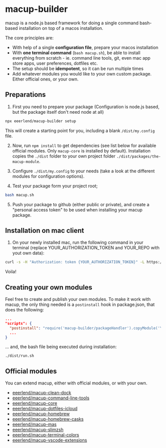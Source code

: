 # macup-builder

macup is a node.js based framework for doing a single command bash-based installation on top of a macos installation.

The core principles are:

- With help of a single **configuration file**, prepare your macos installation
- With **one terminal command** (`bash macup.sh`), be able to install everything from scratch - ie. command line tools, git, even mac app store apps, user preferences, dotfiles etc.
- The setup should be **idempotent**, so it can be run multiple times
- Add whatever modules you would like to your own custom package. Either official ones, or your own.

## Preparations
1. First you need to prepare your package (Configuration is node.js based, but the package itself don't need node at all)

```bash
npx eeerlend/macup-builder setup
```

This will create a starting point for you, including a blank `/dist/my.config` file.

2. Now, run `npm install` to get dependencies (see list below for available official modules. Only `macup-core` is installed by default). Installation copies the `./dist` folder to your own project folder `./dist/packages/the-macup-module`.

3. Configure `./dist/my.config` to your needs (take a look at the different modules for configuration options).

4. Test your package form your project root;

```bash
bash macup.sh
```

5. Push your package to github (either public or private), and create a "personal access token" to be used when installing your macup package.

## Installation on mac client

1. On your newly installed mac, run the following command in your terminal (replace YOUR_AUTHORIZATION_TOKEN and YOUR_REPO with yout own data):

```bash
curl -s -H "Authorization: token {YOUR_AUTHORIZATION_TOKEN}" -L https://api.github.com/repos/{YOUR_REPO}/tarball > macup-master.tar && ([ ! -d macup-master ] && mkdir macup-master); tar xfz macup-master.tar -C ./macup-master --strip-components=1 && rm macup-master.tar && cd macup-master && bash macup.sh
```

Voila!

## Creating your own modules
Feel free to create and publish your own modules. To make it work with macup, the only thing needed is a `postinstall` hook in package.json, that does the following:

```json
...
"scripts": {
  "postinstall": "require('macup-builder/packageHandler').copyModule('YOUR_MODULE_NAME')"
  ...
}
```

... and, the bash file being executed during installation:

```
./dist/run.sh
```

## Official modules
You can extend macup, either with official modules, or with your own.

- [eeerlend/macup-clean-dock](https://github.com/eeerlend/macup-clean-dock)
- [eeerlend/macup-command-line-tools](https://github.com/eeerlend/macup-command-line-tools)
- [eeerlend/macup-core](https://github.com/eeerlend/macup-core)
- [eeerlend/macup-dotfiles-icloud](https://github.com/eeerlend/macup-dotfiles-icloud)
- [eeerlend/macup-homebrew](https://github.com/eeerlend/macup-homebrew)
- [eeerlend/macup-homebrew-casks](https://github.com/eeerlend/macup-homebrew-casks)
- [eeerlend/macup-mas](https://github.com/eeerlend/macup-mas)
- [eeerlend/macup-slimzsh](https://github.com/eeerlend/macup-slimzsh)
- [eeerlend/macup-terminal-colors](https://github.com/eeerlend/macup-terminal-colors)
- [eeerlend/macup-vscode-extensions](https://github.com/eeerlend/macup-vscode-extensions)

